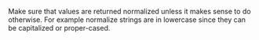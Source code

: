 Make sure that values are returned normalized unless it makes sense to do otherwise. For example normalize strings are in lowercase since they can be capitalized or proper-cased.
